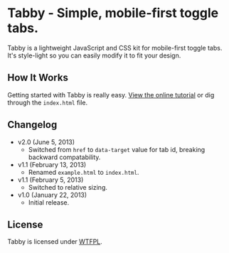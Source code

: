 # Tabby - Simple, mobile-first toggle tabs.
Tabby is a lightweight JavaScript and CSS kit for mobile-first toggle tabs. It's style-light so you can easily modify it to fit your design.

## How It Works
Getting started with Tabby is really easy. [View the online tutorial](http://cferdinandi.github.com/tabby/) or dig through the `index.html` file.

## Changelog
* v2.0 (June 5, 2013)
  * Switched from `href` to `data-target` value for tab id, breaking backward compatability.
* v1.1 (February 13, 2013)
  * Renamed `example.html` to `index.html`.
* v1.1 (February 5, 2013)
  * Switched to relative sizing.
* v1.0 (January 22, 2013)
  * Initial release.

## License
Tabby is licensed under [WTFPL](http://www.wtfpl.net/).
